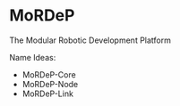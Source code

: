 # MoRDeP
The Modular Robotic Development Platform

Name Ideas:
- MoRDeP-Core
- MoRDeP-Node
- MoRDeP-Link

